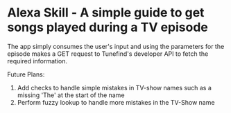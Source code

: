 # Alexa Skill - A simple guide to get songs played during a TV episode

The app simply consumes the user's input and using the parameters for the episode makes a GET request to Tunefind's developer API to fetch the required information.

Future Plans:

1. Add checks to handle simple mistakes in TV-show names such as a missing 'The' at the start of the name
2. Perform fuzzy lookup to handle more mistakes in the TV-Show name  
